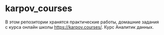 # karpov_courses
В этом репозитории хранятся практические работы, домашние задания с курса онлайн школы https://karpov.courses/. Курс Аналитик данных.
